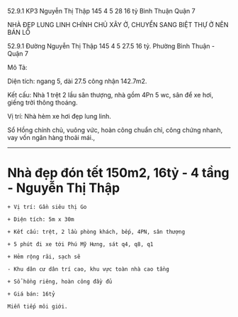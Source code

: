 52.9.1 KP3 Nguyễn Thị Thập 145 4 5 28 16 tỷ Bình Thuận Quận 7 


NHÀ ĐẸP LUNG LINH CHÍNH CHỦ XÂY Ở, CHUYỂN SANG BIỆT THỰ Ở NÊN BÁN LỖ


52.9.1 Đường Nguyễn Thị Thập 145 4 5 27.5 16 tỷ. Phường Bình Thuận - Quận 7

Mô Tả:

Diện tích: ngang 5, dài 27.5 công nhận 142.7m2. 

Kết cấu: Nhà 1 trệt 2 lầu sân thượng, nhà gồm 4Pn 5 wc, sân để xe hơi, giếng trời thông thoáng.

Vị trí: Nhà hẻm xe hơi đẹp lung linh.

Sổ Hồng chính chủ, vuông vức, hoàn công chuẩn chỉ, công chứng nhanh, vay vốn ngân hàng thoải mái.,

*****************************************************************************

# Nhà đẹp đón tết 150m2, 16tỷ - 4 tầng - Nguyễn Thị Thập

```
+ Vị trí: Gần siêu thị Go

+ Diện tích: 5m x 30m 

+ Kết cấu: trệt, 2 lầu phòng khách, bếp, 4PN, sân thượng

+ 5 phút đi xe tới Phú Mỹ Hưng, sát q4, q8, q1

+ Hẻm rộng rãi, sạch sẽ

- Khu dân cư dân trí cao, khu vực toàn nhà cao tầng

+ Sổ hồng riêng, hoàn công đầy đủ

+ Giá bán: 16tỷ

Miễn tiếp môi giới.
```